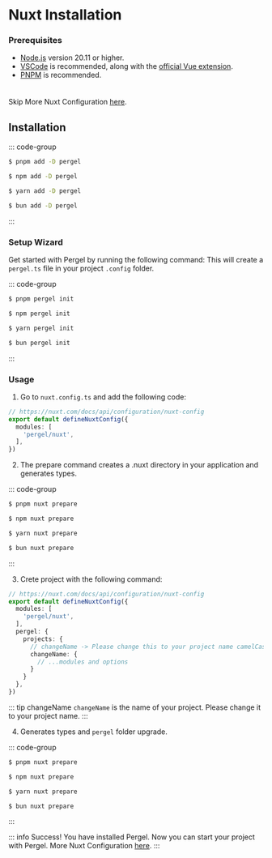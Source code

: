 # Nuxt Installation

### Prerequisites

- [Node.js](https://nodejs.org/) version 20.11 or higher.
- [VSCode](https://code.visualstudio.com/) is recommended, along with the [official Vue extension](https://marketplace.visualstudio.com/items?itemName=Vue.volar).
- [PNPM](https://pnpm.io/) is recommended.

<div class="tip custom-block" style="padding-top: 8px">

Skip More Nuxt Configuration [here](../nuxt/nuxt-config).

</div>

## Installation

::: code-group

```sh [pnpm]
$ pnpm add -D pergel
```

```sh [npm]
$ npm add -D pergel
```

```sh [yarn]
$ yarn add -D pergel
```

```sh [bun]
$ bun add -D pergel
```

:::


### Setup Wizard

Get started with Pergel by running the following command: 
This will create a `pergel.ts` file in your project `.config` folder.

::: code-group

```sh [pnpm]
$ pnpm pergel init
```

```sh [npm]
$ npm pergel init
```

```sh [yarn]
$ yarn pergel init
```

```sh [bun]
$ bun pergel init
```

:::


### Usage

1. Go to `nuxt.config.ts` and add the following code:

```ts twoslash [nuxt.config.ts] {4}
// https://nuxt.com/docs/api/configuration/nuxt-config
export default defineNuxtConfig({
  modules: [
    'pergel/nuxt',
  ],
})
```

2. The prepare command creates a .nuxt directory in your application and generates types.

::: code-group

```sh [pnpm]
$ pnpm nuxt prepare
```

```sh [npm]
$ npm nuxt prepare
```

```sh [yarn]
$ yarn nuxt prepare
```

```sh [bun]
$ bun nuxt prepare
```

:::

3. Crete project with the following command:


```ts twoslash [nuxt.config.ts] {6-13}
// https://nuxt.com/docs/api/configuration/nuxt-config
export default defineNuxtConfig({
  modules: [
    'pergel/nuxt',
  ],
  pergel: {
    projects: {
      // changeName -> Please change this to your project name camelCase
      changeName: {
        // ...modules and options
      }
    }
  },
})
```

<!-- automd:changeName -->

::: tip changeName
`changeName` is the name of your project. Please change it to your project name.
:::

<!-- /automd -->

4. Generates types and `pergel` folder upgrade.


::: code-group

```sh [pnpm]
$ pnpm nuxt prepare
```

```sh [npm]
$ npm nuxt prepare
```

```sh [yarn]
$ yarn nuxt prepare
```

```sh [bun]
$ bun nuxt prepare
```

:::

::: info
Success! You have installed Pergel. Now you can start your project with Pergel.
More Nuxt Configuration [here](../nuxt/nuxt-config).
:::
